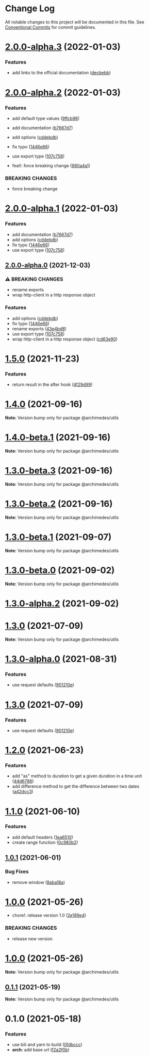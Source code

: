 # Change Log

All notable changes to this project will be documented in this file.
See [Conventional Commits](https://conventionalcommits.org) for commit guidelines.

# [2.0.0-alpha.3](https://github.com/archimedes-projects/archidemes-js/compare/v2.0.0-alpha.2...v2.0.0-alpha.3) (2022-01-03)

### Features

-   add links to the official documentation ([decbebb](https://github.com/archimedes-projects/archidemes-js/commit/decbebbf7d5b41896819d86d896293c165b54021))

# [2.0.0-alpha.2](https://github.com/archimedes-projects/archidemes-js/compare/v1.5.0...v2.0.0-alpha.2) (2022-01-03)

### Features

-   add default type values ([9ffcb96](https://github.com/archimedes-projects/archidemes-js/commit/9ffcb96bdc4e8d6e54eb6a98b3cebd7e69a8cf4d))
-   add documentation ([b7667d7](https://github.com/archimedes-projects/archidemes-js/commit/b7667d7b78942a27ba4316300a14057a499d7c1b))
-   add options ([cddebdb](https://github.com/archimedes-projects/archidemes-js/commit/cddebdb4341a07baafc5bfaca6e61cddb8044526))
-   fix typo ([1446e66](https://github.com/archimedes-projects/archidemes-js/commit/1446e666071dfb95f74a7f98ad87eca07b7652af))
-   use export type ([107c758](https://github.com/archimedes-projects/archidemes-js/commit/107c758c510edebfff4efe44c5e95fe26b9c7d55))

-   feat!: force breaking change ([980a4a1](https://github.com/archimedes-projects/archidemes-js/commit/980a4a1a672221df950dc41b820a0fb8e3ae47d5))

### BREAKING CHANGES

-   force breaking change

# [2.0.0-alpha.1](https://github.com/archimedes-projects/archidemes-js/compare/v1.5.0...v2.0.0-alpha.1) (2022-01-03)

### Features

-   add documentation ([b7667d7](https://github.com/archimedes-projects/archidemes-js/commit/b7667d7b78942a27ba4316300a14057a499d7c1b))
-   add options ([cddebdb](https://github.com/archimedes-projects/archidemes-js/commit/cddebdb4341a07baafc5bfaca6e61cddb8044526))
-   fix typo ([1446e66](https://github.com/archimedes-projects/archidemes-js/commit/1446e666071dfb95f74a7f98ad87eca07b7652af))
-   use export type ([107c758](https://github.com/archimedes-projects/archidemes-js/commit/107c758c510edebfff4efe44c5e95fe26b9c7d55))

## [2.0.0-alpha.0](https://github.com/archimedes-projects/archidemes-js/compare/v1.5.0...v2.0.0-alpha.0) (2021-12-03)

### ⚠ BREAKING CHANGES

-   rename exports
-   wrap http-client in a http response object

### Features

-   add options ([cddebdb](https://github.com/archimedes-projects/archidemes-js/commit/cddebdb4341a07baafc5bfaca6e61cddb8044526))
-   fix typo ([1446e66](https://github.com/archimedes-projects/archidemes-js/commit/1446e666071dfb95f74a7f98ad87eca07b7652af))
-   rename exports ([43e4bd8](https://github.com/archimedes-projects/archidemes-js/commit/43e4bd83aec13258d1454a0e5fecd3152202f3c0))
-   use export type ([107c758](https://github.com/archimedes-projects/archidemes-js/commit/107c758c510edebfff4efe44c5e95fe26b9c7d55))
-   wrap http-client in a http response object ([cd63e90](https://github.com/archimedes-projects/archidemes-js/commit/cd63e9000526b5dfc33e10f84b93329d6c6a720d))

# [1.5.0](https://github.com/archimedes-projects/archimedes-js/compare/v1.4.0...v1.5.0) (2021-11-23)

### Features

-   return result in the after hook ([4f29d99](https://github.com/archimedes-projects/archimedes-js/commit/4f29d99cb2c4916f31975230e8c98280ecd7d993))

# [1.4.0](https://github.com/archimedes-projects/archimedes-js/compare/v1.4.0-beta.1...v1.4.0) (2021-09-16)

**Note:** Version bump only for package @archimedes/utils

# [1.4.0-beta.1](https://github.com/archimedes-projects/archimedes-js/compare/v1.3.0-beta.3...v1.4.0-beta.1) (2021-09-16)

**Note:** Version bump only for package @archimedes/utils

# [1.3.0-beta.3](https://github.com/archimedes-projects/archimedes-js/compare/v1.3.0-beta.2...v1.3.0-beta.3) (2021-09-16)

**Note:** Version bump only for package @archimedes/utils

# [1.3.0-beta.2](https://github.com/archimedes-projects/archimedes-js/compare/v1.3.0-beta.1...v1.3.0-beta.2) (2021-09-16)

**Note:** Version bump only for package @archimedes/utils

# [1.3.0-beta.1](https://github.com/archimedes-projects/archimedes-js/compare/v1.3.0-beta.0...v1.3.0-beta.1) (2021-09-07)

**Note:** Version bump only for package @archimedes/utils

# [1.3.0-beta.0](https://github.com/archimedes-projects/archimedes-js/compare/v1.3.0-alpha.2...v1.3.0-beta.0) (2021-09-02)

**Note:** Version bump only for package @archimedes/utils

# [1.3.0-alpha.2](https://github.com/archimedes-projects/archimedes-js/compare/v1.3.0-alpha.1...v1.3.0-alpha.2) (2021-09-02)

# [1.3.0](https://github.com/archimedes-projects/archimedes-js/compare/v1.2.0...v1.3.0) (2021-07-09)

**Note:** Version bump only for package @archimedes/utils

# [1.3.0-alpha.0](https://github.com/archimedes-projects/archidemes-js/compare/v1.2.0...v1.3.0-alpha.0) (2021-08-31)

### Features

-   use request defaults ([901210e](https://github.com/archimedes-projects/archidemes-js/commit/901210e5fa3bf505c20da597302a90aec8daf02b))

# [1.3.0](https://github.com/archimedes-projects/archimedes-js/compare/v1.2.0...v1.3.0) (2021-07-09)

### Features

-   use request defaults ([901210e](https://github.com/archimedes-projects/archimedes-js/commit/901210e5fa3bf505c20da597302a90aec8daf02b))

# [1.2.0](https://github.com/archimedes-projects/archimedes-js/compare/v1.1.3...v1.2.0) (2021-06-23)

### Features

-   add "as" method to duration to get a given duration in a time unit ([44d6786](https://github.com/archimedes-projects/archimedes-js/commit/44d67860caefc0c04f0f74b14ebedcbd2e9a202e))
-   add difference method to get the difference between two dates ([a42dcc3](https://github.com/archimedes-projects/archimedes-js/commit/a42dcc3094e4d80f28aa445514b0c96fa52028c5))

# [1.1.0](https://github.com/archimedes-projects/archidemes-js/compare/v1.0.1...v1.1.0) (2021-06-10)

### Features

-   add default headers ([1ea6510](https://github.com/archimedes-projects/archidemes-js/commit/1ea651087c8259cbc889b4b6e54d97881d854cfd))
-   create range function ([0c980b2](https://github.com/archimedes-projects/archidemes-js/commit/0c980b29b22b3165c148aaaa6a2bff031f2abc4d))

## [1.0.1](https://github.com/archimedes-projects/archidemes-js/compare/v1.0.0...v1.0.1) (2021-06-01)

### Bug Fixes

-   remove window ([8aba18a](https://github.com/archimedes-projects/archidemes-js/commit/8aba18abfd1a864b9cae93f54935fe192da5acf1))

# [1.0.0](https://github.com/archimedes-projects/archidemes-js/compare/v0.1.2...v1.0.0) (2021-05-26)

-   chore!: release version 1.0 ([2e189e4](https://github.com/archimedes-projects/archidemes-js/commit/2e189e4f24c216edb0cf1706003242d115bc0e64))

### BREAKING CHANGES

-   release new version

# [1.0.0](https://github.com/archimedes-projects/archidemes-js/compare/v0.1.2...v1.0.0) (2021-05-26)

**Note:** Version bump only for package @archimedes/utils

## [0.1.1](https://github.com/archimedes-projects/archidemes-js/compare/v0.1.0...v0.1.1) (2021-05-19)

**Note:** Version bump only for package @archimedes/utils

# 0.1.0 (2021-05-18)

### Features

-   use bili and yarn to build ([0fdbccc](https://github.com/archimedes-projects/archidemes-js/commit/0fdbcccff1bb1704a1579531c798a1d398218a50))
-   **arch:** add base url ([f2a2f0b](https://github.com/archimedes-projects/archidemes-js/commit/f2a2f0b55e0d56b498b93f411d203060ade9dfe9))
